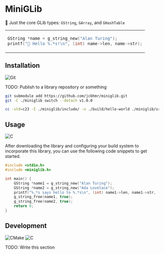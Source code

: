 # MiniGLib

📄 Just the core GLib types: `GString`, `GArray`, and `GHashTable`

<table align=center><td>

```c
GString *name = g_string_new("Alan Turing");
printf("👋 Hello %.*s!\n", (int) name->len, name->str);
```

</table>

## Installation

![Git](https://img.shields.io/badge/Git-F05032?style=for-the-badge&logo=Git&logoColor=FFFFFF)

TODO: Publish to a library repository or something

```sh
git submodule add https://github.com/jcbhmr/miniglib.git
git -C ./miniglib switch --detach v1.0.0
```

```sh
cc -std=c23 -I ./miniglib/include/ -o ./build/hello-world ./miniglib/src/*.c ./src/*.c
```

## Usage

![C](https://img.shields.io/badge/C-222222?style=for-the-badge&logo=C&logoColor=A8B9CC)

After downloading the library and configuring your build system to incorporate this library, you can use the following code snippets to get started.

```c
#include <stdio.h>
#include <miniglib.h>

int main() {
    GString *name1 = g_string_new("Alan Turing");
    GString *name2 = g_string_new("Ada Lovelace");
    printf("%.*s says hello to %.*s\n", (int) name1->len, name1->str, (int) name2->len, name2->str);
    g_string_free(name1, true);
    g_string_free(name2, true);
    return 0;
}
```

## Development

![CMake](https://img.shields.io/badge/CMake-064F8C?style=for-the-badge&logo=CMake&logoColor=FFFFFF)
![C](https://img.shields.io/badge/C-222222?style=for-the-badge&logo=C&logoColor=A8B9CC)

TODO: Write this section
